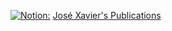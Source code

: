 [![Notion:](assets/images/Notion.png)](https://observant-galaxy-19c.notion.site/Jos-Xavier-1dfdc6cf969149f98758303ec43102b0) [José Xavier's Publications](https://observant-galaxy-19c.notion.site/Jos-Xavier-1dfdc6cf969149f98758303ec43102b0)
